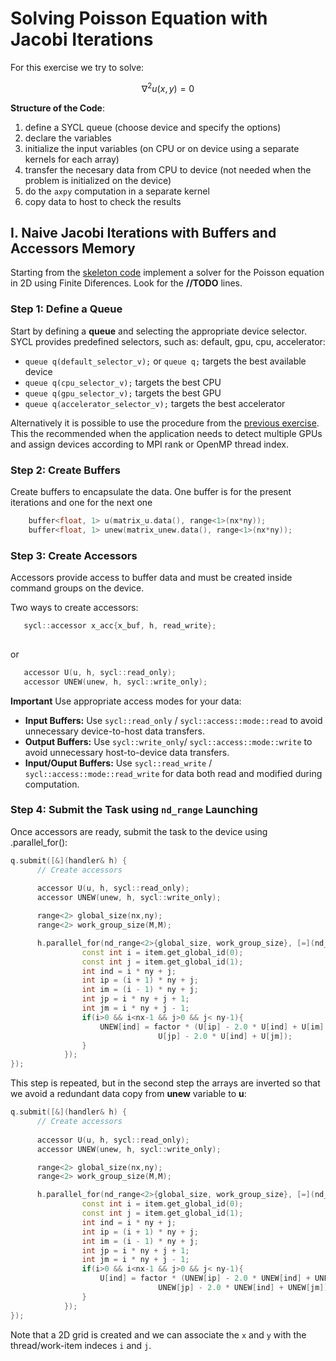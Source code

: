 # Solving Poisson Equation with Jacobi Iterations
For this exercise we try to solve:

$$
\nabla^2 u(x, y) = 0
$$

**Structure of the Code**:
  1. define a SYCL  queue (choose device and specify the options)
  1. declare  the variables
  1. initialize the input variables (on CPU or on device using a separate kernels for each array)
  1. transfer the necesary data from CPU to device (not needed when the problem is initialized on the device)
  1. do the `axpy` computation in a separate kernel 
  1. copy data to host to check the results

## I. Naive Jacobi Iterations  with Buffers and Accessors Memory 

Starting from the [skeleton code](j_simple_with_buffer.cpp) implement a solver for the Poisson equation in 2D using Finite Diferences. 
Look for the **//TODO** lines.

### Step 1: Define a Queue
Start by defining a **queue**  and selecting the appropriate device selector. SYCL provides predefined selectors, such as: default, gpu, cpu, accelerator:

- `queue q(default_selector_v);`  or `queue q;` targets the best available device
-  `queue q(cpu_selector_v);` targets the best CPU
-  `queue q(gpu_selector_v);` targets the best GPU
-  `queue q(accelerator_selector_v);` targets the best accelerator
    
Alternatively it is possible to use the procedure from the [previous exercise](../01-info/enumerate_device.cpp). This the recommended when the application needs to detect multiple GPUs and assign devices according to MPI rank or OpenMP thread index.

### Step 2: Create Buffers
Create buffers to encapsulate the data. One buffer is for the present iterations and one for the next one 

```cpp
    buffer<float, 1> u(matrix_u.data(), range<1>(nx*ny)); 
    buffer<float, 1> unew(matrix_unew.data(), range<1>(nx*ny));
```


### Step 3: Create Accessors
Accessors provide access to buffer data and must be created inside command groups on the device.

Two ways to create accessors:

```cpp
   sycl::accessor x_acc{x_buf, h, read_write};
   
```
or  
```cpp
   accessor U(u, h, sycl::read_only);
   accessor UNEW(unew, h, sycl::write_only);
```
**Important**  Use appropriate access modes for your data:
 - **Input Buffers:** Use `sycl::read_only` / `sycl::access::mode::read` to avoid unnecessary device-to-host data transfers.
 - **Output Buffers:** Use `sycl::write_only`/ `sycl::access::mode::write` to avoid unnecessary host-to-device data transfers.
 - **Input/Ouput Buffers:** Use `sycl::read_write` / `sycl::access::mode::read_write`  for data both read and modified during computation.


### Step 4: Submit the Task using `nd_range` Launching
Once accessors are ready, submit the task to the device using .parallel_for():
```cpp
q.submit([&](handler& h) {
      // Create accessors
      
      accessor U(u, h, sycl::read_only);
      accessor UNEW(unew, h, sycl::write_only);

      range<2> global_size(nx,ny);
      range<2> work_group_size(M,M);

      h.parallel_for(nd_range<2>{global_size, work_group_size}, [=](nd_item<2> item){
                const int i = item.get_global_id(0);
                const int j = item.get_global_id(1);
                int ind = i * ny + j;
                int ip = (i + 1) * ny + j;
                int im = (i - 1) * ny + j;
                int jp = i * ny + j + 1;
                int jm = i * ny + j - 1;
                if(i>0 && i<nx-1 && j>0 && j< ny-1){
                    UNEW[ind] = factor * (U[ip] - 2.0 * U[ind] + U[im] +
                                 U[jp] - 2.0 * U[ind] + U[jm]);
                }         
            });
});
```
This step is repeated, but in the second step the arrays are inverted so that we avoid a redundant data copy from **unew** variable to **u**:

```cpp
q.submit([&](handler& h) {
      // Create accessors
      
      accessor U(u, h, sycl::read_only);
      accessor UNEW(unew, h, sycl::write_only);

      range<2> global_size(nx,ny);
      range<2> work_group_size(M,M);

      h.parallel_for(nd_range<2>{global_size, work_group_size}, [=](nd_item<2> item){
                const int i = item.get_global_id(0);
                const int j = item.get_global_id(1);
                int ind = i * ny + j;
                int ip = (i + 1) * ny + j;
                int im = (i - 1) * ny + j;
                int jp = i * ny + j + 1;
                int jm = i * ny + j - 1;
                if(i>0 && i<nx-1 && j>0 && j< ny-1){
                    U[ind] = factor * (UNEW[ip] - 2.0 * UNEW[ind] + UNEW[im] +
                                 UNEW[jp] - 2.0 * UNEW[ind] + UNEW[jm]);
                }         
            });
});
```
Note that a 2D grid is created and we can associate the `x` and `y` with the thread/work-item indeces `i` and `j`.   
